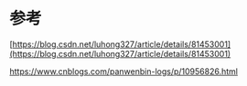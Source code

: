 # 参考

[https://blog.csdn.net/luhong327/article/details/81453001](https://blog.csdn.net/luhong327/article/details/81453001)

https://www.cnblogs.com/panwenbin-logs/p/10956826.html

